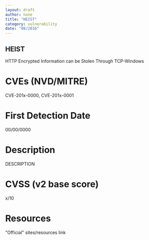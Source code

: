 ```yaml
---
layout: draft
author: none
title: "HEIST"
category: vulnerability
date: "08/2016"
---
```


## HEIST

HTTP Encrypted Information can be Stolen Through TCP-Windows
<!-- more -->

# CVEs (NVD/MITRE)
CVE-201x-0000, CVE-201x-0001

# First Detection Date
00/00/0000

# Description
DESCRIPTION

# CVSS (v2 base score)
x/10

# Resources
"Official" sites/resources link
